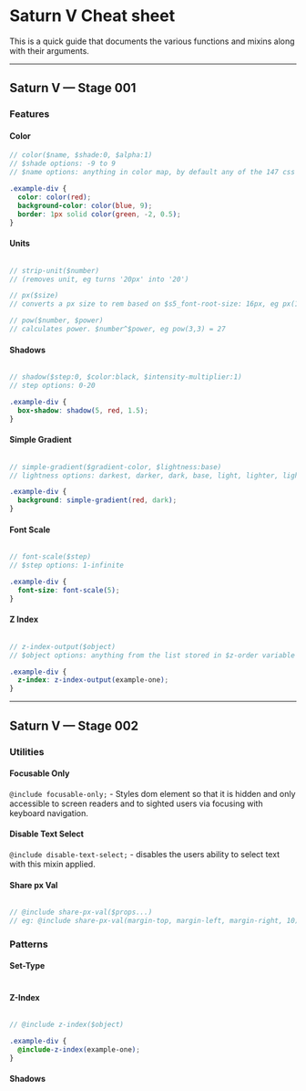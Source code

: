 # Saturn V Cheat sheet
This is a quick guide that documents the various functions and mixins along with their arguments.

---
## Saturn V — Stage 001

### Features

#### Color
```scss
// color($name, $shade:0, $alpha:1)
// $shade options: -9 to 9
// $name options: anything in color map, by default any of the 147 css color names

.example-div {
  color: color(red);
  background-color: color(blue, 9);
  border: 1px solid color(green, -2, 0.5);
}
```

#### Units
```scss

// strip-unit($number)
// (removes unit, eg turns '20px' into '20')

// px($size)
// converts a px size to rem based on $s5_font-root-size: 16px, eg px(10) = 0.625rem

// pow($number, $power)
// calculates power. $number^$power, eg pow(3,3) = 27

```

#### Shadows
```scss

// shadow($step:0, $color:black, $intensity-multiplier:1)
// step options: 0-20

.example-div {
  box-shadow: shadow(5, red, 1.5);
}

```

#### Simple Gradient
```scss

// simple-gradient($gradient-color, $lightness:base)
// lightness options: darkest, darker, dark, base, light, lighter, lightest

.example-div {
  background: simple-gradient(red, dark);
}
```

#### Font Scale
```scss

// font-scale($step)
// $step options: 1-infinite

.example-div {
  font-size: font-scale(5);
}
```

#### Z Index
```scss

// z-index-output($object)
// $object options: anything from the list stored in $z-order variable

.example-div {
  z-index: z-index-output(example-one);
}
```

---
## Saturn V — Stage 002

### Utilities

#### Focusable Only
`@include focusable-only;` - Styles dom element so that it is hidden and only accessible to screen readers and to sighted users via focusing with keyboard navigation.

#### Disable Text Select
`@include disable-text-select;` - disables the users ability to select text with this mixin applied. 

#### Share px Val
```scss

// @include share-px-val($props...)
// eg: @include share-px-val(margin-top, margin-left, margin-right, 10) - will add margin-top, margin-left, and margin-right properties with 10px converted to rem

```

### Patterns

#### Set-Type
```scss

```

#### Z-Index
```scss

// @include z-index($object)

.example-div {
  @include-z-index(example-one);
}

```

#### Shadows
